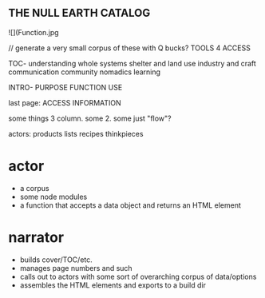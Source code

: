 THE NULL EARTH CATALOG
---------------------------






![](Function.jpg

// generate a very small corpus of these with Q bucks?
TOOLS 4 ACCESS


TOC-
understanding whole systems
shelter and land use
industry and craft
communication
community
nomadics
learning

INTRO-
PURPOSE
FUNCTION
USE

last page: ACCESS INFORMATION



some things 3 column. some 2. some just "flow"?





actors:
products
lists
recipes
thinkpieces



# actor
- a corpus
- some node modules
- a function that accepts a data object and returns an HTML element

# narrator
- builds cover/TOC/etc. 
- manages page numbers and such
- calls out to actors with some sort of overarching corpus of data/options
- assembles the HTML elements and exports to a build dir
